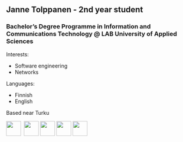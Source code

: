
## Janne Tolppanen - 2nd year student
### Bachelor’s Degree Programme in Information and Communications Technology @ LAB University of Applied Sciences

Interests:
- Software engineering
- Networks

Languages:
- Finnish
- English

Based near Turku

<img src="https://cdn.jsdelivr.net/gh/devicons/devicon/icons/javascript/javascript-original.svg" width=40 height=40/>&nbsp;
<img src="https://cdn.jsdelivr.net/gh/devicons/devicon/icons/inkscape/inkscape-original.svg" width=40 height=40/>
<img src="https://cdn.jsdelivr.net/gh/devicons/devicon/icons/inkscape/inkscape-original.svg" width=40 height=40/>
<img src="https://cdn.jsdelivr.net/gh/devicons/devicon/icons/inkscape/inkscape-original.svg" width=40 height=40/>
<img src="https://cdn.jsdelivr.net/gh/devicons/devicon/icons/inkscape/inkscape-original.svg" width=40 height=40/>


          
          

          

